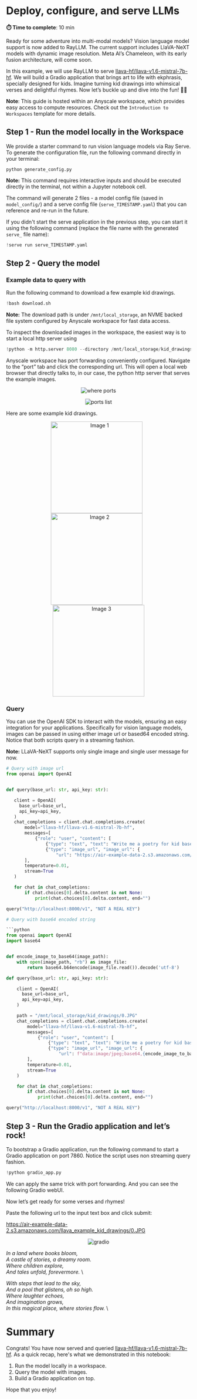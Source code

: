 # Deploy, configure, and serve LLMs

**⏱️ Time to complete**: 10 min

Ready for some adventure into multi-modal models? Vision language model support is now added to RayLLM. The current support includes LlaVA-NeXT models with dynamic image resolution. Meta AI’s Chameleon, with its early fusion architecture, will come soon.

In this example, we will use RayLLM to serve [llava-hf/llava-v1.6-mistral-7b-hf](https://huggingface.co/llava-hf/llava-v1.6-mistral-7b-hf). We will build a Gradio application that brings art to life with ekphrasis, specially designed for kids. Imagine turning kid drawings into whimsical verses and delightful rhymes. Now let’s buckle up and dive into the fun! 🎨🚀

**Note**: This guide is hosted within an Anyscale workspace, which provides easy access to compute resources. Check out the `Introduction to Workspaces` template for more details.

## Step 1 - Run the model locally in the Workspace

We provide a starter command to run vision language models via Ray Serve. To generate the configuration file, run the following command directly in your terminal:
```
python generate_config.py
```

**Note:** This command requires interactive inputs and should be executed directly in the terminal, not within a Jupyter notebook cell.

The command will generate 2 files - a model config file (saved in `model_config/`) and a serve config file (`serve_TIMESTAMP.yaml`) that you can reference and re-run in the future.

If you didn't start the serve application in the previous step, you can start it using the following command (replace the file name with the generated `serve_` file name):


```python
!serve run serve_TIMESTAMP.yaml
```

## Step 2 - Query the model

### Example data to query with

Run the following command to download a few example kid drawings.


```python
!bash download.sh
```

**Note:** The download path is under `/mnt/local_storage`, an NVME backed file system configured by Anyscale workspace for fast data access.

To inspect the downloaded images in the workspace, the easiest way is to start a local http server using


```python
!python -m http.server 8080 --directory /mnt/local_storage/kid_drawings/
```

Anyscale workspace has port forwarding conveniently configured. Navigate to the “port” tab and click the corresponding url. This will open a local web browser that directly talks to, in our case, the python http server that serves the example images.

<p align="center">
  <img src="./assets/where_ports.png" alt="where ports">
</p>

<p align="center">
  <img src="./assets/ports_list.png" alt="ports list">
</p>

Here are some example kid drawings.

<p align="center">
  <img src="./assets/example_1.jpeg" alt="Image 1" width="250" style="margin-right: 10px;">
  <img src="./assets/example_2.jpeg" alt="Image 2" width="250" style="margin-right: 10px;">
  <img src="./assets/example_3.jpeg" alt="Image 3" width="250">
</p>

### Query

You can use the OpenAI SDK to interact with the models, ensuring an easy integration for your applications.
Specifically for vision language models, images can be passed in using either image url or based64 encoded string.
Notice that both scripts query in a streaming fashion.

**Note:** LLaVA-NeXT supports only single image and single user message for now.


```python
# Query with image url
from openai import OpenAI


def query(base_url: str, api_key: str):

   client = OpenAI(
     base_url=base_url,
     api_key=api_key,
   )
   chat_completions = client.chat.completions.create(
       model="llava-hf/llava-v1.6-mistral-7b-hf",
       messages=[
           {"role": "user", "content": [
               {"type": "text", "text": "Write me a poetry for kid based on this image."},
               {"type": "image_url", "image_url": {
                   "url": "https://air-example-data-2.s3.amazonaws.com/llava_example_kid_drawings/0.JPG"}}]}
       ],
       temperature=0.01,
       stream=True
   )

   for chat in chat_completions:
       if chat.choices[0].delta.content is not None:
           print(chat.choices[0].delta.content, end="")

query("http://localhost:8000/v1", "NOT A REAL KEY")
```


```python
# Query with base64 encoded string

```python
from openai import OpenAI
import base64


def encode_image_to_base64(image_path):
    with open(image_path, "rb") as image_file:
        return base64.b64encode(image_file.read()).decode('utf-8')

def query(base_url: str, api_key: str):

    client = OpenAI(
      base_url=base_url,
      api_key=api_key,
    )

    path = "/mnt/local_storage/kid_drawings/0.JPG"
    chat_completions = client.chat.completions.create(
        model="llava-hf/llava-v1.6-mistral-7b-hf",
        messages=[
            {"role": "user", "content": [
                {"type": "text", "text": "Write me a poetry for kid based on this image."},
                {"type": "image_url", "image_url": {
                    "url": f"data:image/jpeg;base64,{encode_image_to_base64(path)}"}}]}
        ],
        temperature=0.01,
        stream=True
    )

    for chat in chat_completions:
        if chat.choices[0].delta.content is not None:
            print(chat.choices[0].delta.content, end="")

query("http://localhost:8000/v1", "NOT A REAL KEY")
```

## Step 3 - Run the Gradio application and let’s rock!

To bootstrap a Gradio application, run the following command to start a Gradio application on port 7860. Notice the script uses non streaming query fashion.


```python
!python gradio_app.py
```

We can apply the same trick with port forwarding. And you can see the following Gradio webUI.

Now let’s get ready for some verses and rhymes!

Paste the following url to the input text box and click submit:

https://air-example-data-2.s3.amazonaws.com/llava_example_kid_drawings/0.JPG

<p align="center">
  <img src="./assets/gradio_app.png" alt="gradio">
</p>

*In a land where books bloom,* \
*A castle of stories, a dreamy room.* \
*Where children explore,* \
*And tales unfold, forevermore.* \

*With steps that lead to the sky,* \
*And a pool that glistens, oh so high.* \
*Where laughter echoes,* \
*And imagination grows,* \
*In this magical place, where stories flow.* \


# Summary

Congrats! You have now served and queried [llava-hf/llava-v1.6-mistral-7b-hf](https://huggingface.co/llava-hf/llava-v1.6-mistral-7b-hf). As a quick recap, here's what we demonstrated in this notebook:
1. Run the model locally in a workspace.
2. Query the model with images.
3. Build a Gradio application on top.

Hope that you enjoy!
